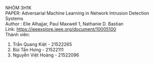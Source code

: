NHÓM 3H1K  
PAPER: Adversarial Machine Learning in Network Intrusion Detection Systems  
Author :  Elie Alhajjar, Paul Maxwell 1, Nathanie D. Bastian  
Link: https://ieeexplore.ieee.org/document/10005100  
Thành viên: 
1. Trần Quang Kiệt - 21522265
2. Bùi Tấn Hưng - 21522111
3. Nguyễn Việt Hoàng - 21522096
